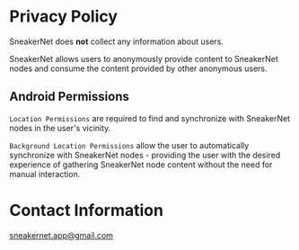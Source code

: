 Privacy Policy
================================================================================

SneakerNet does **not** collect any information about users.

SneakerNet allows users to anonymously provide content to SneakerNet nodes and
consume the content provided by other anonymous users.

Android Permissions
--------------------------------------------------------------------------------
`Location Permissions` are required to find and synchronize with SneakerNet
nodes in the user's vicinity.

`Background Location Permissions` allow the user to automatically synchronize
with SneakerNet nodes - providing the user with the desired experience of
gathering SneakerNet node content without the need for manual interaction.

Contact Information
================================================================================
sneakernet.app@gmail.com



